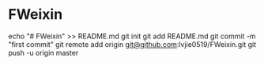 # FWeixin
echo "# FWeixin" >> README.md
git init
git add README.md
git commit -m "first commit"
git remote add origin git@github.com:lvjie0519/FWeixin.git
git push -u origin master
